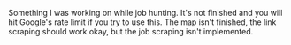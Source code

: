 Something I was working on while job hunting. It's not finished and you will hit Google's rate limit if you try to use this. The map isn't finished, the link scraping should work okay, but the job scraping isn't implemented.
